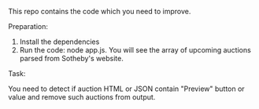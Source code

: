 This repo contains the code which you need to improve.

Preparation:
1. Install the dependencies
2. Run the code: node app.js. You will see the array of upcoming auctions parsed from Sotheby's website.

Task:

You need to detect if auction HTML or JSON contain "Preview" button or value and remove such auctions from output.
